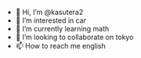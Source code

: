 - 👋 Hi, I’m @kasutera2
- 👀 I’m interested in car
- 🌱 I’m currently learning math
- 💞️ I’m looking to collaborate on tokyo
- 📫 How to reach me english

<!---
kasutera2/kasutera2 is a ✨ special ✨ repository because its `README.md` (this file) appears on your GitHub profile.
You can click the Preview link to take a look at your changes.
--->
